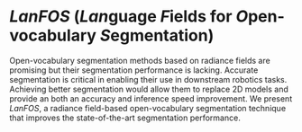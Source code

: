 # *LanFOS* (*Lan*guage *F*ields for *O*pen-vocabulary *S*egmentation)

Open-vocabulary segmentation methods based on radiance fields are promising but their segmentation performance is lacking. Accurate segmentation is critical in enabling their use in downstream robotics tasks. Achieving better segmentation would allow them to replace 2D models and provide an both an accuracy and inference speed improvement. We present *LanFOS*, a radiance field-based open-vocabulary segmentation technique that improves the state-of-the-art segmentation performance.
